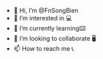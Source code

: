 - 👋 Hi, I’m @FnSongBien
- 👀 I’m interested in 💻
- 🌱 I’m currently learning⌨️
- 💞️ I’m looking to collaborate 🖥️
- 📫 How to reach me 📞

<!---
FnSongBien/FnSongBien is a ✨ special ✨ repository because its `README.md` (this file) appears on your GitHub profile.
You can click the Preview link to take a look at your changes.
--->
